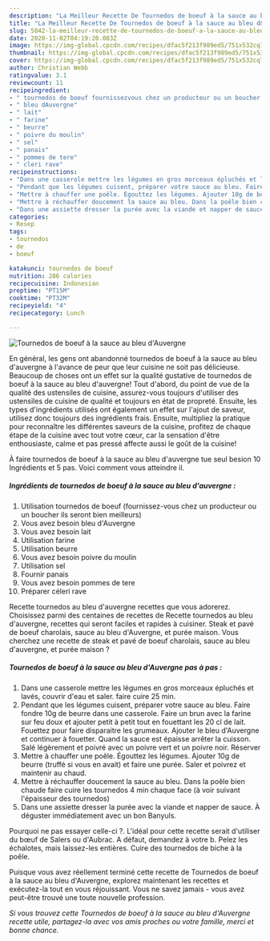 ```yaml
---
description: "La Meilleur Recette De Tournedos de boeuf à la sauce au bleu d&amp;#39;Auvergne"
title: "La Meilleur Recette De Tournedos de boeuf à la sauce au bleu d&amp;#39;Auvergne"
slug: 5842-la-meilleur-recette-de-tournedos-de-boeuf-a-la-sauce-au-bleu-d-and-39-auvergne
date: 2020-11-02T04:19:20.083Z
image: https://img-global.cpcdn.com/recipes/dfac5f213f989ed5/751x532cq70/tournedos-de-boeuf-a-la-sauce-au-bleu-dauvergne-photo-principale-de-la-recette.jpg
thumbnail: https://img-global.cpcdn.com/recipes/dfac5f213f989ed5/751x532cq70/tournedos-de-boeuf-a-la-sauce-au-bleu-dauvergne-photo-principale-de-la-recette.jpg
cover: https://img-global.cpcdn.com/recipes/dfac5f213f989ed5/751x532cq70/tournedos-de-boeuf-a-la-sauce-au-bleu-dauvergne-photo-principale-de-la-recette.jpg
author: Christian Webb
ratingvalue: 3.1
reviewcount: 11
recipeingredient:
- " tournedos de boeuf fournissezvous chez un producteur ou un boucher ils seront bien meilleurs"
- " bleu dAuvergne"
- " lait"
- " farine"
- " beurre"
- " poivre du moulin"
- " sel"
- " panais"
- " pommes de tere"
- " cleri rave"
recipeinstructions:
- "Dans une casserole mettre les légumes en gros morceaux épluchés et lavés, couvrir d&#39;eau et saler. faire cuire 25 min."
- "Pendant que les légumes cuisent, préparer votre sauce au bleu. Faire fondre 10g de beurre dans une casserole. Faire un brun avec la farine sur feu doux et ajouter petit à petit tout en fouettant les 20 cl de lait. Fouettez pour faire disparaitre les grumeaux. Ajouter le bleu d&#39;Auvergne et continuer à fouetter. Quand la sauce est épaisse arrêter la cuisson. Salé légèrement et poivré avec un poivre vert et un poivre noir. Réserver"
- "Mettre à chauffer une poêle. Égouttez les légumes. Ajouter 10g de beurre (truffé si vous en avait) et faire une purée. Saler et poivrez et maintenir au chaud."
- "Mettre à réchauffer doucement la sauce au bleu. Dans la poêle bien chaude faire cuire les tournedos 4 min chaque face (à voir suivant l&#39;épaisseur des tournedos)"
- "Dans une assiette dresser la purée avec la viande et napper de sauce. À déguster immédiatement avec un bon Banyuls."
categories:
- Resep
tags:
- tournedos
- de
- boeuf

katakunci: tournedos de boeuf 
nutrition: 286 calories
recipecuisine: Indonesian
preptime: "PT15M"
cooktime: "PT32M"
recipeyield: "4"
recipecategory: Lunch

---
```



![Tournedos de boeuf à la sauce au bleu d&#39;Auvergne](https://img-global.cpcdn.com/recipes/dfac5f213f989ed5/751x532cq70/tournedos-de-boeuf-a-la-sauce-au-bleu-dauvergne-photo-principale-de-la-recette.jpg)

En général, les gens ont abandonné tournedos de boeuf à la sauce au bleu d&#39;auvergne à l'avance de peur que leur cuisine ne soit pas délicieuse. Beaucoup de choses ont un effet sur la qualité gustative de tournedos de boeuf à la sauce au bleu d&#39;auvergne! Tout d'abord, du point de vue de la qualité des ustensiles de cuisine, assurez-vous toujours d'utiliser des ustensiles de cuisine de qualité et toujours en état de propreté. Ensuite, les types d'ingrédients utilisés ont également un effet sur l'ajout de saveur, utilisez donc toujours des ingrédients frais. Ensuite, multipliez la pratique pour reconnaître les différentes saveurs de la cuisine, profitez de chaque étape de la cuisine avec tout votre cœur, car la sensation d'être enthousiaste, calme et pas pressé affecte aussi le goût de la cuisine!

<!--inarticleads1-->

À faire tournedos de boeuf à la sauce au bleu d&#39;auvergne tue seul besion 10 Ingrédients et 5 pas. Voici comment vous atteindre il.

##### Ingrédients de tournedos de boeuf à la sauce au bleu d&#39;auvergne :

1. Utilisation  tournedos de boeuf (fournissez-vous chez un producteur ou un boucher ils seront bien meilleurs)
1. Vous avez besoin  bleu d&#39;Auvergne
1. Vous avez besoin  lait
1. Utilisation  farine
1. Utilisation  beurre
1. Vous avez besoin  poivre du moulin
1. Utilisation  sel
1. Fournir  panais
1. Vous avez besoin  pommes de tere
1. Préparer  céleri rave


Recette tournedos au bleu d&#39;auvergne recettes que vous adorerez. Choisissez parmi des centaines de recettes de Recette tournedos au bleu d&#39;auvergne, recettes qui seront faciles et rapides à cuisiner. Steak et pavé de boeuf charolais, sauce au bleu d&#39;Auvergne, et purée maison. Vous cherchez une recette de steak et pavé de boeuf charolais, sauce au bleu d&#39;auvergne, et purée maison ? 

<!--inarticleads2-->

##### Tournedos de boeuf à la sauce au bleu d&#39;Auvergne pas à pas :

1. Dans une casserole mettre les légumes en gros morceaux épluchés et lavés, couvrir d&#39;eau et saler. faire cuire 25 min.
1. Pendant que les légumes cuisent, préparer votre sauce au bleu. Faire fondre 10g de beurre dans une casserole. Faire un brun avec la farine sur feu doux et ajouter petit à petit tout en fouettant les 20 cl de lait. Fouettez pour faire disparaitre les grumeaux. Ajouter le bleu d&#39;Auvergne et continuer à fouetter. Quand la sauce est épaisse arrêter la cuisson. Salé légèrement et poivré avec un poivre vert et un poivre noir. Réserver
1. Mettre à chauffer une poêle. Égouttez les légumes. Ajouter 10g de beurre (truffé si vous en avait) et faire une purée. Saler et poivrez et maintenir au chaud.
1. Mettre à réchauffer doucement la sauce au bleu. Dans la poêle bien chaude faire cuire les tournedos 4 min chaque face (à voir suivant l&#39;épaisseur des tournedos)
1. Dans une assiette dresser la purée avec la viande et napper de sauce. À déguster immédiatement avec un bon Banyuls.


Pourquoi ne pas essayer celle-ci ?. L&#39;idéal pour cette recette serait d&#39;utiliser du bœuf de Salers ou d&#39;Aubrac. A défaut, demandez à votre b. Pelez les échalotes, mais laissez-les entières. Cuire des tournedos de biche à la poêle. 

<!--inarticleads1-->

<p>
Puisque vous avez réellement terminé cette recette de Tournedos de boeuf à la sauce au bleu d&#39;Auvergne, explorez maintenant les recettes et exécutez-la tout en vous réjouissant. Vous ne savez jamais - vous avez peut-être trouvé une toute nouvelle profession.
</p>

<p>
<i>Si vous trouvez cette Tournedos de boeuf à la sauce au bleu d&#39;Auvergne recette utile, partagez-la avec vos amis proches ou votre famille, merci et bonne chance.</i>
</p>
